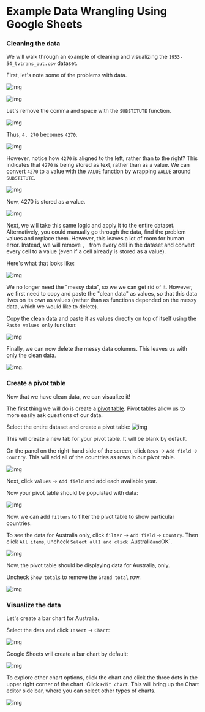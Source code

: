 # Example Data Wrangling Using Google Sheets

### Cleaning the data

We will walk through an example of cleaning and visualizing the `1953-54_tvtrans_out.csv` dataset.

First, let's note some of the problems with data.

![img](https://i.imgur.com/Xw1Xm49.png)

![img](https://i.imgur.com/beFe55r.png)

Let's remove the comma and space with the `SUBSTITUTE` function.

![img](https://i.imgur.com/NYK99oH.png)

Thus, `4, 270` becomes `4270`.

![img](https://i.imgur.com/T65QpEE.png)

However, notice how `4270` is aligned to the left, rather than to the right? This indicates that `4270` is being stored as text, rather than as a value. We can convert `4270` to a value with the `VALUE` function by wrapping `VALUE` around `SUBSTITUTE`.

![img](https://i.imgur.com/HSE2RHD.png)

Now, 4270 is stored as a value.

![img](https://i.imgur.com/RwnFf9D.png)

Next, we will take this same logic and apply it to the entire dataset. Alternatively, you could manually go through the data, find the problem values and replace them. However, this leaves a lot of room for human error. Instead, we will remove `, ` from every cell in the dataset and convert every cell to a value (even if a cell already is stored as a value).

Here's what that looks like:

![img](https://i.imgur.com/GPlzHVh.png)

We no longer need the "messy data", so we we can get rid of it. However, we first need to copy and paste the "clean data" as values, so that this data lives on its own as values (rather than as functions depended on the messy data, which we would like to delete).

Copy the clean data and paste it as values directly on top of itself using the `Paste values only` function:

![img](https://i.imgur.com/V0UCwFV.png)

Finally, we can now delete the messy data columns. This leaves us with only the clean data.

![img](https://i.imgur.com/Tv7QPuO.png).


### Create a pivot table

Now that we have clean data, we can visualize it!

The first thing we will do is create a [pivot table](https://business.tutsplus.com/tutorials/how-to-use-pivot-tables-in-google-sheets--cms-28887). Pivot tables allow us to more easily ask questions of our data.

Select the entire dataset and create a pivot table:
![img](https://i.imgur.com/febm1kt.png)

This will create a new tab for your pivot table. It will be blank by default.

On the panel on the right-hand side of the screen, click `Rows` -> `Add field` -> `Country`. This will add all of the countries as rows in our pivot table.

![img](https://i.imgur.com/yXcZuwZ.png)

Next, click `Values` -> `Add field` and add each available year.

Now your pivot table should be populated with data:

![img](https://i.imgur.com/vn0yKG7.png)

Now, we can add `filters` to filter the pivot table to show particular countries.

To see the data for Australia only, click `filter` -> `Add field` -> `Country`. Then click `All items`, uncheck `Select all1 and click `Australia` and `OK`.

![img](https://i.imgur.com/g1YvF4B.png)

Now, the pivot table should be displaying data for Australia, only.

Uncheck `Show totals` to remove the `Grand total` row.

![img](https://i.imgur.com/vc4olFl.png)

### Visualize the data

Let's create a bar chart for Australia.

Select the data and click `Insert` -> `Chart`:

![img](https://i.imgur.com/g6JC9IA.png)

Google Sheets will create a bar chart by default:

![img](https://i.imgur.com/gXBo22R.png)

To explore other chart options, click the chart and click the three dots in the upper right corner of the chart. Click `Edit chart`. This will bring up the Chart editor side bar, where you can select other types of charts.

![img](https://i.imgur.com/BdcFO9m.png)
